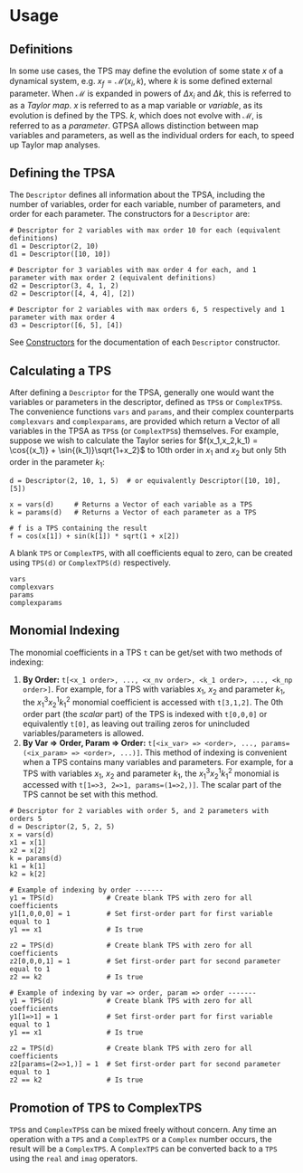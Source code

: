 # Usage
## Definitions
In some use cases, the TPS may define the evolution of some state $x$ of a dynamical system, e.g. $x_f = \mathcal{M}(x_i,k)$, where $k$ is some defined external parameter. When $\mathcal{M}$ is expanded in powers of $\Delta x_i$ and $\Delta k$, this is referred to as a *Taylor map*. $x$ is referred to as a map variable or *variable*, as its evolution is defined by the TPS. $k$, which does not evolve with $\mathcal{M}$, is referred to as a *parameter*. GTPSA allows distinction between map variables and parameters, as well as the individual orders for each, to speed up Taylor map analyses.

## Defining the TPSA
The `Descriptor` defines all information about the TPSA, including the number of variables, order for each variable, number of parameters, and order for each parameter. The constructors for a `Descriptor` are:

```
# Descriptor for 2 variables with max order 10 for each (equivalent definitions)
d1 = Descriptor(2, 10) 
d1 = Descriptor([10, 10])

# Descriptor for 3 variables with max order 4 for each, and 1 parameter with max order 2 (equivalent definitions)
d2 = Descriptor(3, 4, 1, 2)     
d2 = Descriptor([4, 4, 4], [2]) 

# Descriptor for 2 variables with max orders 6, 5 respectively and 1 parameter with max order 4
d3 = Descriptor([6, 5], [4])
```

See [Constructors](@ref) for the documentation of each `Descriptor` constructor.

## Calculating a TPS
After defining a `Descriptor` for the TPSA, generally one would want the variables or parameters in the descriptor, defined as `TPS`s or `ComplexTPS`s. The convenience functions `vars` and `params`, and their complex counterparts `complexvars` and `complexparams`, are provided which return a Vector of all variables in the TPSA as `TPS`s (or `ComplexTPS`s) themselves. For example, suppose we wish to calculate the Taylor series for $f(x_1,x_2,k_1) = \cos{(x_1)} + \sin{(k_1)}\sqrt{1+x_2}$ to 10th order in $x_1$ and $x_2$ but only 5th order in the parameter $k_1$:

```
d = Descriptor(2, 10, 1, 5)  # or equivalently Descriptor([10, 10], [5])

x = vars(d)     # Returns a Vector of each variable as a TPS
k = params(d)   # Returns a Vector of each parameter as a TPS

# f is a TPS containing the result
f = cos(x[1]) + sin(k[1]) * sqrt(1 + x[2])
```

A blank `TPS` or `ComplexTPS`, with all coefficients equal to zero, can be created using `TPS(d)` or `ComplexTPS(d)` respectively. 

```@docs
vars
complexvars
params
complexparams
```

## Monomial Indexing
The monomial coefficients in a TPS `t` can be get/set with two methods of indexing:

1. **By Order:** `t[<x_1 order>, ..., <x_nv order>, <k_1 order>, ..., <k_np order>]`. For example, for a TPS with variables $x_1$, $x_2$ and parameter $k_1$, the $x_1^3x_2^1k_1^2$ monomial coefficient is accessed with `t[3,1,2]`. The 0th order part (the *scalar* part) of the TPS is indexed with `t[0,0,0]` or equivalently `t[0]`, as leaving out trailing zeros for unincluded variables/parameters is allowed.
2. **By Var => Order, Param => Order:** `t[<ix_var> => <order>, ..., params=(<ix_param> => <order>, ...)]`. This method of indexing is convenient when a TPS contains many variables and parameters. For example, for a TPS with variables $x_1$, $x_2$ and parameter $k_1$, the $x_1^3x_2^1k_1^2$ monomial is accessed with `t[1=>3, 2=>1, params=(1=>2,)]`. The scalar part of the TPS cannot be set with this method.

```
# Descriptor for 2 variables with order 5, and 2 parameters with orders 5
d = Descriptor(2, 5, 2, 5)
x = vars(d)
x1 = x[1]
x2 = x[2]
k = params(d)
k1 = k[1]
k2 = k[2]

# Example of indexing by order -------
y1 = TPS(d)             # Create blank TPS with zero for all coefficients
y1[1,0,0,0] = 1         # Set first-order part for first variable equal to 1
y1 == x1                # Is true

z2 = TPS(d)             # Create blank TPS with zero for all coefficients
z2[0,0,0,1] = 1         # Set first-order part for second parameter equal to 1
z2 == k2                # Is true

# Example of indexing by var => order, param => order -------
y1 = TPS(d)             # Create blank TPS with zero for all coefficients
y1[1=>1] = 1            # Set first-order part for first variable equal to 1
y1 == x1                # Is true

z2 = TPS(d)             # Create blank TPS with zero for all coefficients
z2[params=(2=>1,)] = 1  # Set first-order part for second parameter equal to 1
z2 == k2                # Is true
```

## Promotion of TPS to ComplexTPS

`TPS`s and `ComplexTPS`s can be mixed freely without concern. Any time an operation with a `TPS` and a `ComplexTPS` or a `Complex` number occurs, the result will be a `ComplexTPS`. A `ComplexTPS` can be converted back to a `TPS` using the `real` and `imag` operators.


